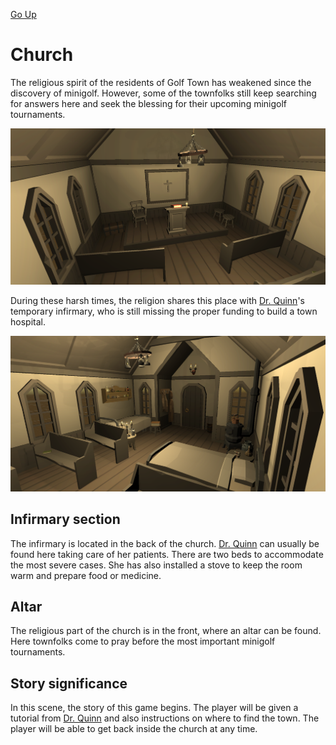 [Go Up](scenes.md)

# Church
The religious spirit of the residents of Golf Town has weakened since the discovery of minigolf. However, some of the townfolks still keep searching for answers here and seek the blessing for their upcoming minigolf tournaments.

![](./img/interiors/church_interior2.png)


During these harsh times, the religion shares this place with [Dr. Quinn](./main_chharacters.md)'s temporary infirmary, who is still missing the proper funding to build a town hospital.


![](./img/interiors/church_interior1.png)

## Infirmary section

The infirmary is located in the back of the church. [Dr. Quinn](./main_chharacters.md) can usually be found here taking care of her patients. There are two beds to accommodate the most severe cases. She has also installed a stove to keep the room warm and prepare food or medicine.

## Altar

The religious part of the church is in the front, where an altar can be found. Here townfolks come to pray before the most important minigolf tournaments.


## Story significance
In this scene, the story of this game begins. The player will be given a tutorial from [Dr. Quinn](./main_chharacters.md) and also instructions on where to find the town. The player will be able to get back inside the church at any time.
